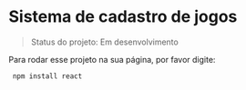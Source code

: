# Sistema de cadastro de jogos

> Status do projeto: Em desenvolvimento

 Para rodar esse projeto na sua página, por favor digite:

```
 npm install react
 ```

